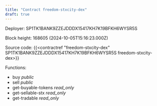 ```yaml
---
title: "Contract freedom-stxcity-dex"
draft: true
---
```

Deployer: SP1TK1BANK9ZZEJDDDX15417KH7K19BFKH6WYSR5S


 



Block height: 168605 (2024-10-05T15:16:23.000Z)

Source code: {{<contractref "freedom-stxcity-dex" SP1TK1BANK9ZZEJDDDX15417KH7K19BFKH6WYSR5S freedom-stxcity-dex>}}

Functions:

* buy _public_
* sell _public_
* get-buyable-tokens _read_only_
* get-sellable-stx _read_only_
* get-tradable _read_only_
